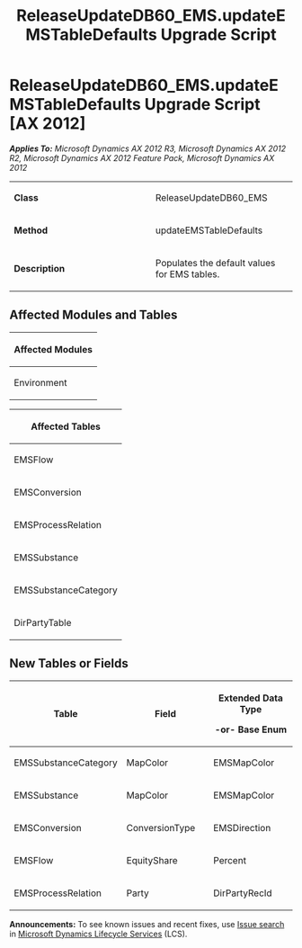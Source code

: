﻿---
title: ReleaseUpdateDB60_EMS.updateEMSTableDefaults Upgrade Script
TOCTitle: ReleaseUpdateDB60_EMS.updateEMSTableDefaults Upgrade Script
ms:assetid: f3870a46-0913-1a2b-d943-23e20d53c3b1
ms:mtpsurl: https://msdn.microsoft.com/en-us/library/JJ737516(v=AX.60)
ms:contentKeyID: 49712210
ms.date: 05/18/2015
mtps_version: v=AX.60
---

# ReleaseUpdateDB60\_EMS.updateEMSTableDefaults Upgrade Script [AX 2012]


_**Applies To:** Microsoft Dynamics AX 2012 R3, Microsoft Dynamics AX 2012 R2, Microsoft Dynamics AX 2012 Feature Pack, Microsoft Dynamics AX 2012_

<table>
<colgroup>
<col style="width: 50%" />
<col style="width: 50%" />
</colgroup>
<tbody>
<tr class="odd">
<td><p><strong>Class</strong></p></td>
<td><p>ReleaseUpdateDB60_EMS</p></td>
</tr>
<tr class="even">
<td><p><strong>Method</strong></p></td>
<td><p>updateEMSTableDefaults</p></td>
</tr>
<tr class="odd">
<td><p><strong>Description</strong></p></td>
<td><p>Populates the default values for EMS tables.</p></td>
</tr>
</tbody>
</table>


## Affected Modules and Tables

<table>
<colgroup>
<col style="width: 100%" />
</colgroup>
<thead>
<tr class="header">
<th><p>Affected Modules</p></th>
</tr>
</thead>
<tbody>
<tr class="odd">
<td><p>Environment</p></td>
</tr>
</tbody>
</table>


<table>
<colgroup>
<col style="width: 100%" />
</colgroup>
<thead>
<tr class="header">
<th><p>Affected Tables</p></th>
</tr>
</thead>
<tbody>
<tr class="odd">
<td><p>EMSFlow</p></td>
</tr>
<tr class="even">
<td><p>EMSConversion</p></td>
</tr>
<tr class="odd">
<td><p>EMSProcessRelation</p></td>
</tr>
<tr class="even">
<td><p>EMSSubstance</p></td>
</tr>
<tr class="odd">
<td><p>EMSSubstanceCategory</p></td>
</tr>
<tr class="even">
<td><p>DirPartyTable</p></td>
</tr>
</tbody>
</table>


## New Tables or Fields

<table>
<colgroup>
<col style="width: 33%" />
<col style="width: 33%" />
<col style="width: 33%" />
</colgroup>
<thead>
<tr class="header">
<th><p>Table</p></th>
<th><p>Field</p></th>
<th><p>Extended Data Type</p>
<p>-or- Base Enum</p></th>
</tr>
</thead>
<tbody>
<tr class="odd">
<td><p>EMSSubstanceCategory</p></td>
<td><p>MapColor</p></td>
<td><p>EMSMapColor</p></td>
</tr>
<tr class="even">
<td><p>EMSSubstance</p></td>
<td><p>MapColor</p></td>
<td><p>EMSMapColor</p></td>
</tr>
<tr class="odd">
<td><p>EMSConversion</p></td>
<td><p>ConversionType</p></td>
<td><p>EMSDirection</p></td>
</tr>
<tr class="even">
<td><p>EMSFlow</p></td>
<td><p>EquityShare</p></td>
<td><p>Percent</p></td>
</tr>
<tr class="odd">
<td><p>EMSProcessRelation</p></td>
<td><p>Party</p></td>
<td><p>DirPartyRecId</p></td>
</tr>
</tbody>
</table>

  
**Announcements:** To see known issues and recent fixes, use [Issue search](http://go.microsoft.com/fwlink/?linkid=389258) in [Microsoft Dynamics Lifecycle Services](http://go.microsoft.com/fwlink/?linkid=306505) (LCS).

